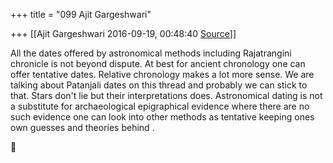 +++
title = "099 Ajit Gargeshwari"

+++
[[Ajit Gargeshwari	2016-09-19, 00:48:40 [Source](https://groups.google.com/g/bvparishat/c/NPcHTRNM0Hk)]]



All the dates offered by astronomical methods including Rajatrangini chronicle is not beyond dispute. At best for ancient chronology one can offer tentative dates. Relative chronology makes a lot more sense. We are talking about Patanjali dates on this thread and probably we can stick to that. Stars don't lie but their interpretations does. Astronomical dating is not a substitute for archaeological epigraphical evidence where there are no such evidence one can look into other methods as tentative keeping ones own guesses and theories behind .



